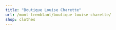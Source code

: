 ```yaml
---
title: "Boutique Louise Charette"
url: /mont-tremblant/boutique-louise-charette/
shop: clothes
---
```

